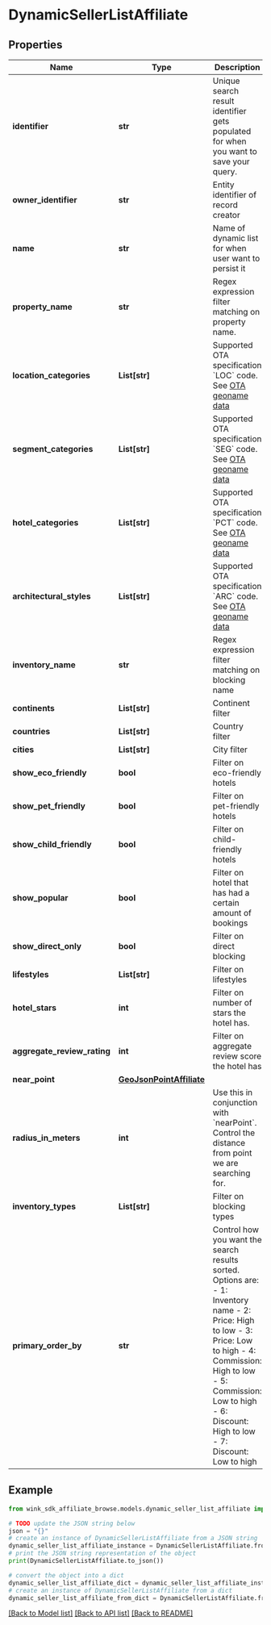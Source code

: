 # DynamicSellerListAffiliate


## Properties

Name | Type | Description | Notes
------------ | ------------- | ------------- | -------------
**identifier** | **str** | Unique search result identifier gets populated for when you want to save your query. | 
**owner_identifier** | **str** | Entity identifier of record creator | 
**name** | **str** | Name of dynamic list for when user want to persist it | 
**property_name** | **str** | Regex expression filter matching on property name. | [optional] 
**location_categories** | **List[str]** | Supported OTA specification &#x60;LOC&#x60; code. See [OTA geoname data](#operation/showAvailableCodesForCategory) | [optional] 
**segment_categories** | **List[str]** | Supported OTA specification &#x60;SEG&#x60; code. See [OTA geoname data](#operation/showAvailableCodesForCategory) | [optional] 
**hotel_categories** | **List[str]** | Supported OTA specification &#x60;PCT&#x60; code. See [OTA geoname data](#operation/showAvailableCodesForCategory) | [optional] 
**architectural_styles** | **List[str]** | Supported OTA specification &#x60;ARC&#x60; code. See [OTA geoname data](#operation/showAvailableCodesForCategory) | [optional] 
**inventory_name** | **str** | Regex expression filter matching on blocking name | [optional] 
**continents** | **List[str]** | Continent filter | [optional] 
**countries** | **List[str]** | Country filter | [optional] 
**cities** | **List[str]** | City filter | [optional] 
**show_eco_friendly** | **bool** | Filter on eco-friendly hotels | [optional] [default to False]
**show_pet_friendly** | **bool** | Filter on pet-friendly hotels | [optional] [default to False]
**show_child_friendly** | **bool** | Filter on child-friendly hotels | [optional] [default to False]
**show_popular** | **bool** | Filter on hotel that has had a certain amount of bookings | [optional] [default to False]
**show_direct_only** | **bool** | Filter on direct blocking | [optional] [default to False]
**lifestyles** | **List[str]** | Filter on lifestyles | [optional] 
**hotel_stars** | **int** | Filter on number of stars the hotel has. | [optional] 
**aggregate_review_rating** | **int** | Filter on aggregate review score the hotel has | [optional] 
**near_point** | [**GeoJsonPointAffiliate**](GeoJsonPointAffiliate.md) |  | [optional] 
**radius_in_meters** | **int** | Use this in conjunction with &#x60;nearPoint&#x60;. Control the distance from point we are searching for. | [optional] [default to 0]
**inventory_types** | **List[str]** | Filter on blocking types | [optional] 
**primary_order_by** | **str** | Control how you want the search results sorted. Options are:  - 1: Inventory name - 2: Price: High to low - 3: Price: Low to high - 4: Commission: High to low - 5: Commission: Low to high - 6: Discount: High to low - 7: Discount: Low to high  | [optional] 

## Example

```python
from wink_sdk_affiliate_browse.models.dynamic_seller_list_affiliate import DynamicSellerListAffiliate

# TODO update the JSON string below
json = "{}"
# create an instance of DynamicSellerListAffiliate from a JSON string
dynamic_seller_list_affiliate_instance = DynamicSellerListAffiliate.from_json(json)
# print the JSON string representation of the object
print(DynamicSellerListAffiliate.to_json())

# convert the object into a dict
dynamic_seller_list_affiliate_dict = dynamic_seller_list_affiliate_instance.to_dict()
# create an instance of DynamicSellerListAffiliate from a dict
dynamic_seller_list_affiliate_from_dict = DynamicSellerListAffiliate.from_dict(dynamic_seller_list_affiliate_dict)
```
[[Back to Model list]](../README.md#documentation-for-models) [[Back to API list]](../README.md#documentation-for-api-endpoints) [[Back to README]](../README.md)


